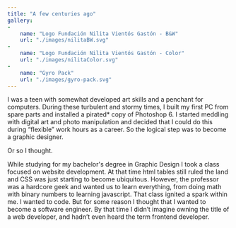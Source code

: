 ```yaml
---
title: "A few centuries ago"
gallery: 
- 
    name: "Logo Fundación Nilita Vientós Gastón - B&W"
    url: "./images/nilitaBW.svg"
- 
    name: "Logo Fundación Nilita Vientós Gastón - Color"
    url: "./images/nilitaColor.svg"
- 
    name: "Gyro Pack"
    url: "./images/gyro-pack.svg"
---
```

I was a teen with somewhat developed art skills and a penchant for computers. During these turbulent and stormy times, I built my first PC from spare parts and installed a pirated* copy of Photoshop 6. I started meddling with digital art and photo manipulation and decided that I could do this during “flexible” work hours as a career. So the logical step was to become a graphic designer. 

Or so I thought.

While studying for my bachelor's degree in Graphic Design I took a class focused on website development. At that time html tables still ruled the land and CSS was just starting to become ubiquitous. However, the professor was a hardcore geek and wanted us to learn everything, from doing math with binary numbers to learning javascript. That class ignited a spark within me. I wanted to code. But for some reason I thought that I wanted to become a software engineer. By that time I didn’t imagine owning the title of  a web developer, and hadn’t even heard the term frontend developer. 